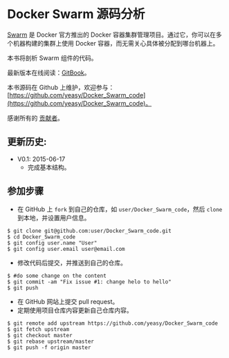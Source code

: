 Docker Swarm 源码分析
============
[Swarm](https://github.com/docker/swarm) 是 Docker 官方推出的 Docker 容器集群管理项目。通过它，你可以在多个机器构建的集群上使用 Docker 容器，而无需关心具体被分配到哪台机器上。

本书将剖析 Swarm 组件的代码。

最新版本在线阅读：[GitBook](https://www.gitbook.io/book/yeasy/Docker_Swarm_code)。

本书源码在 Github 上维护，欢迎参与：[https://github.com/yeasy/Docker_Swarm_code](https://github.com/yeasy/Docker_Swarm_code)。

感谢所有的 [贡献者](https://github.com/yeasy/Docker_Swarm_code/graphs/contributors)。

## 更新历史:
* V0.1: 2015-06-17
	* 完成基本结构。


## 参加步骤
* 在 GitHub 上 `fork` 到自己的仓库，如 `user/Docker_Swarm_code`，然后 `clone` 到本地，并设置用户信息。
```
$ git clone git@github.com:user/Docker_Swarm_code.git
$ cd Docker_Swarm_code
$ git config user.name "User"
$ git config user.email user@email.com
```

* 修改代码后提交，并推送到自己的仓库。
```
$ #do some change on the content
$ git commit -am "Fix issue #1: change helo to hello"
$ git push
```

* 在 GitHub 网站上提交 pull request。
* 定期使用项目仓库内容更新自己仓库内容。
```
$ git remote add upstream https://github.com/yeasy/Docker_Swarm_code
$ git fetch upstream
$ git checkout master
$ git rebase upstream/master
$ git push -f origin master
```
